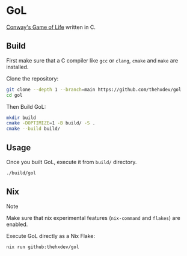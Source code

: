 # GoL

[Conway's Game of Life](https://en.wikipedia.org/wiki/Conway%27s_Game_of_Life) written in C.


## Build
First make sure that a C compiler like `gcc` or `clang`, `cmake` and `make` are installed.

Clone the repository:
```bash
git clone --depth 1 --branch=main https://github.com/thehxdev/gol
cd gol
```

Then Build GoL:
```bash
mkdir build
cmake -DOPTIMIZE=1 -B build/ -S .
cmake --build build/
```

## Usage
Once you built GoL, execute it from `build/` directory.
```bash
./build/gol
```


## Nix
> [!NOTE]
> Make sure that nix experimental features (`nix-command` and `flakes`) are enabled.

Execute GoL directly as a Nix Flake:
```bash
nix run github:thehxdev/gol
```
